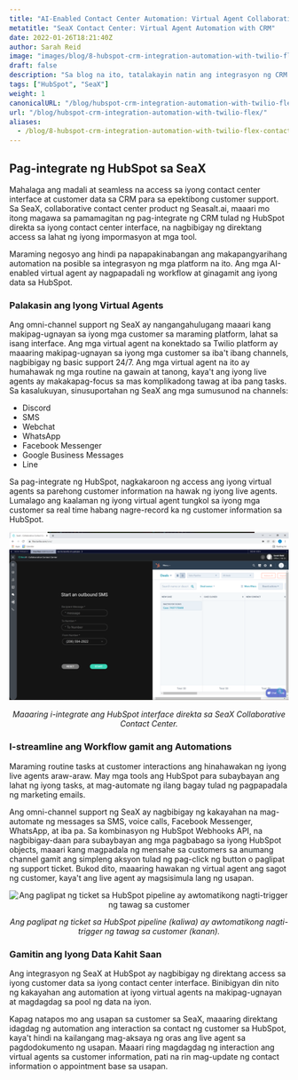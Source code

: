 ```yaml
---
title: "AI-Enabled Contact Center Automation: Virtual Agent Collaboration with CRM"
metatitle: "SeaX Contact Center: Virtual Agent Automation with CRM"
date: 2022-01-26T18:21:40Z
author: Sarah Reid
image: "images/blog/8-hubspot-crm-integration-automation-with-twilio-flex-contact-center/flex-hubspot.png"
draft: false
description: "Sa blog na ito, tatalakayin natin ang integrasyon ng CRM tulad ng HubSpot sa Seax Contact Center, na nagbibigay ng direktang access sa lahat ng iyong impormasyon at mga tool."
tags: ["HubSpot", "SeaX"]
weight: 1  
canonicalURL: "/blog/hubspot-crm-integration-automation-with-twilio-flex/"
url: "/blog/hubspot-crm-integration-automation-with-twilio-flex/"
aliases: 
  - /blog/8-hubspot-crm-integration-automation-with-twilio-flex-contact-center/
---
```


## Pag-integrate ng HubSpot sa SeaX

Mahalaga ang madali at seamless na access sa iyong contact center interface at customer data sa CRM para sa epektibong customer support. Sa SeaX, collaborative contact center product ng Seasalt.ai, maaari mo itong magawa sa pamamagitan ng pag-integrate ng CRM tulad ng HubSpot direkta sa iyong contact center interface, na nagbibigay ng direktang access sa lahat ng iyong impormasyon at mga tool.

Maraming negosyo ang hindi pa napapakinabangan ang makapangyarihang automation na posible sa integrasyon ng mga platform na ito. Ang mga AI-enabled virtual agent ay nagpapadali ng workflow at ginagamit ang iyong data sa HubSpot.

### Palakasin ang Iyong Virtual Agents

Ang omni-channel support ng SeaX ay nangangahulugang maaari kang makipag-ugnayan sa iyong mga customer sa maraming platform, lahat sa isang interface. Ang mga virtual agent na konektado sa Twilio platform ay maaaring makipag-ugnayan sa iyong mga customer sa iba't ibang channels, nagbibigay ng basic support 24/7. Ang mga virtual agent na ito ay humahawak ng mga routine na gawain at tanong, kaya't ang iyong live agents ay makakapag-focus sa mas komplikadong tawag at iba pang tasks. Sa kasalukuyan, sinusuportahan ng SeaX ang mga sumusunod na channels:

- Discord
- SMS
- Webchat
- WhatsApp
- Facebook Messenger
- Google Business Messages
- Line

Sa pag-integrate ng HubSpot, nagkakaroon ng access ang iyong virtual agents sa parehong customer information na hawak ng iyong live agents. Lumalago ang kaalaman ng iyong virtual agent tungkol sa iyong mga customer sa real time habang nagre-record ka ng customer information sa HubSpot.

<center>
<img src="/images/blog/8-hubspot-crm-integration-automation-with-twilio-flex-contact-center/hubspot.png" alt="Maaaring i-integrate ang HubSpot interface direkta sa SeaX Collaborative Contact Center ng Seasalt.ai"/>

*Maaaring i-integrate ang HubSpot interface direkta sa SeaX Collaborative Contact Center.*
</center>

### I-streamline ang Workflow gamit ang Automations

Maraming routine tasks at customer interactions ang hinahawakan ng iyong live agents araw-araw. May mga tools ang HubSpot para subaybayan ang lahat ng iyong tasks, at mag-automate ng ilang bagay tulad ng pagpapadala ng marketing emails.

Ang omni-channel support ng SeaX ay nagbibigay ng kakayahan na mag-automate ng messages sa SMS, voice calls, Facebook Messenger, WhatsApp, at iba pa. Sa kombinasyon ng HubSpot Webhooks API, na nagbibigay-daan para subaybayan ang mga pagbabago sa iyong HubSpot objects, maaari kang magpadala ng mensahe sa customers sa anumang channel gamit ang simpleng aksyon tulad ng pag-click ng button o paglipat ng support ticket. Bukod dito, maaaring hawakan ng virtual agent ang sagot ng customer, kaya't ang live agent ay magsisimula lang ng usapan.

<center>
<img src="/images/blog/8-hubspot-crm-integration-automation-with-twilio-flex-contact-center/ticket-auto.gif" alt="Ang paglipat ng ticket sa HubSpot pipeline ay awtomatikong nagti-trigger ng tawag sa customer"/>

*Ang paglipat ng ticket sa HubSpot pipeline (kaliwa) ay awtomatikong nagti-trigger ng tawag sa customer (kanan).*
</center>

### Gamitin ang Iyong Data Kahit Saan

Ang integrasyon ng SeaX at HubSpot ay nagbibigay ng direktang access sa iyong customer data sa iyong contact center interface. Binibigyan din nito ng kakayahan ang automation at iyong virtual agents na makipag-ugnayan at magdagdag sa pool ng data na iyon.

Kapag natapos mo ang usapan sa customer sa SeaX, maaaring direktang idagdag ng automation ang interaction sa contact ng customer sa HubSpot, kaya't hindi na kailangang mag-aksaya ng oras ang live agent sa pagdodokumento ng usapan. Maaari ring magdagdag ng interaction ang virtual agents sa customer information, pati na rin mag-update ng contact information o appointment base sa usapan.
